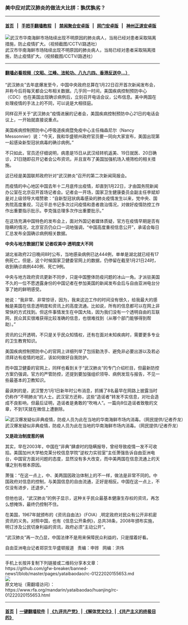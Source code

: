 ### 美中应对武汉肺炎的做法大比拼：孰优孰劣？
------------------------

#### [首页](https://github.com/gfw-breaker/banned-news1/blob/master/README.md) &nbsp;&nbsp;|&nbsp;&nbsp; [手把手翻墙教程](https://github.com/gfw-breaker/guides/wiki) &nbsp;&nbsp;|&nbsp;&nbsp; [禁闻聚合安卓版](https://github.com/gfw-breaker/bn-android) &nbsp;&nbsp;|&nbsp;&nbsp; [网门安卓版](https://github.com/oGate2/oGate) &nbsp;&nbsp;|&nbsp;&nbsp; [神州正道安卓版](https://github.com/SzzdOgate/update) 



<div id="headerimg">
 <img alt="武汉市华南海鲜市场陆续出现不明原因的肺炎病人，当局已经对患者采取隔离措施，防止疫情扩大。（视频截图/CCTV/路透社） " src="https://www.rfa.org/mandarin/yataibaodao/huanjing/rc-01222020155653.html/0120f.jpg/image" title="武汉市华南海鲜市场陆续出现不明原因的肺炎病人，当局已经对患者采取隔离措施，防止疫情扩大。（视频截图/CCTV/路透社） "/>
 <div id="headerimgcontents">
  <div id="headerimgcaption">
   <span>
    武汉市华南海鲜市场陆续出现不明原因的肺炎病人，当局已经对患者采取隔离措施，防止疫情扩大。（视频截图/CCTV/路透社）
   </span>
   <!-- zoomattribute -->
  </div>
  <!-- headerimgcaption -->
 </div>
 <!-- headerimagecontents -->
</div>

<hr/>


#### [翻墙必看视频（文昭、江峰、法轮功、八九六四、香港反送中...）](http://167.172.214.107/home.html)

<div id="storytext">
 <div>
  <div class="slot_header">
  </div>
 </div>
 <p>
  “武汉肺炎”去年底爆发至今，中国中央政府总算在1月22日召开首次新闻发布会，并称今后将每天都会公布相关数据。几乎同一时间，美国疾病控制预防中心（CDC）也在美国出现确诊病例后，立刻召开电话会议，公布信息。美中两国在处理疫情的手法上的不同，可以说是大相径庭。
 </p>
 <p>
  同样召开关于“武汉肺炎”疫情进展的记者会，美国疾病控制预防中心21日的电话会议上，一开始就直接说重点。
 </p>
 <p>
  美国疾病控制预防中心呼吸道疾病暨免疫中心主任梅森尼尔（Nancy Messonnier）说：“今天，我和华盛顿州政府官员要一同向大家宣布，美国出现第一起感染新型冠状病毒的确诊病例。”
 </p>
 <p>
  不只如此，官员还仔细说明，病患是15日从武汉经转机返美、19日就医、20日确诊，21日随即召开记者会公布资讯，并且宣布了美国加强机场入境筛检的相关措施。
 </p>
 <p>
  这已经是美国联邦政府针对“武汉肺炎”召开的第二次新闻简报会。
 </p>
 <p>
  而疫情的中心地区中国去年十二月底传出疫情，却直到1月22日，才由国务院新闻办公室在北京召开首场记者会。记者会一开场，国家卫生健康委员会副主任李斌却是对上级领导大唱赞歌：“自新型冠状病毒感染的肺炎疫情发生以来，党中央、国务院高度重视，习近平总书记多次过问疫情和患者救治情况，对做好疫情防控工作作出重要指示批示。李克强总理多次作出重要批示。”
 </p>
 <p>
  在这场充满中国特色的发布会上，面对外国记者媒体质疑，官方在疫情早期是否有隐瞒的情况，北京官员仍众口一词地强调，“中国高度重视信息公开”，承诺会每日汇总发布全国确诊病例相关数据。
 </p>
 <p>
 </p>
 <p>
 </p>
 <p>
  <b>
   中央与地方数据打架
  </b>
  <b>
  </b>
  <b>
  </b>
  <b>
   记者叹美中
  </b>
  <b>
   透明度大不同
  </b>
  <b>
  </b>
 </p>
 <p>
  湖北省政府22日晚间8时公布，当地感染病例已达444例，单单是湖北就已经有17例死亡。但是，这个时候国家卫健委官网上的数据，仍停留在截至1月21日24时，收到确诊病例440例、死亡9例。
 </p>
 <p>
  中央与地方政府资讯更新不同步，只是中国整体防疫问题的冰山一角。才派驻美国不久的一位不愿透露身份的中国记者在参加美国的新闻发布会后与自由亚洲电台分享了她的鲜明感受。
 </p>
 <p>
  她说：“我非常、非常惊讶，因为，我来这边工作的时间没有很久，给我最大的感触是美国在信息透明度和资讯上的高度流通。比如说，所有的信息都可以在网上非常快的方式找到。但这件事情发生在中国大陆，因为我们没有一个透明自由的互联网，民众其实很难获得比较准确的信息，也很难找到（从哪个部门能够得到帮助）。”
 </p>
 <p>
  资讯的公开透明，不只是关乎民众知情权，还有在面对未知疾病时，需要更多专业的卫生教育知识。
 </p>
 <p>
  美国疾病控制预防中心的官网上详细列举了包括勤洗手、避免非必要出游以及若必须拜访有疫情的地区，该如何做好自我防护。
 </p>
 <p>
  而中国卫健委的官网上，同样也看到关于“武汉肺炎”的专门介绍栏目，但最新防控方案仍强调，官方的严管防控，还提到要加强组织领导、病例发现与报告，不见一些最基本的卫教知识。
 </p>
 <p>
  最讽刺的是，武汉警方1月1日新年时公布消息，抓捕了8名最早在网路上披露当时仍称作“不明肺炎”的人士。武汉官方还称，这些“造谣者”转发不实信息，对社会造成不良影响，但最后证明，造谣者是勇敢的“吹哨人”。一篇向8位造谣者致敬的文章，不到1天就在微信上遭删除。
 </p>
 <p>
  <div class="image-inline captioned" style="width:622px;">
   <div style="width:622px;">
    <img alt="武汉爆发疑似非典疫情，防疫人员为此在当地的华南海鲜市场内消毒。（网民提供/记者乔龙）" src="https://www.rfa.org/mandarin/yataibaodao/huanjing/rc-01222020155653.html/0122c.jpg" title="武汉爆发疑似非典疫情，防疫人员为此在当地的华南海鲜市场内消毒。（网民提供/记者乔龙）"/>
   </div>
   <div class="image-caption">
    <span style="width:622px;">
     武汉爆发疑似非典疫情，防疫人员为此在当地的华南海鲜市场内消毒。（网民提供/记者乔龙）
    </span>
    <span class="copyright">
    </span>
   </div>
  </div>
 </p>
 <p>
  <b>
   又是政治制度惹的祸
  </b>
  <b>
  </b>
 </p>
 <p>
  其实，早在2003年，中国在“非典”肆虐时的隐瞒报导，曾经导致疫情一发不可收拾。美国加州大学柏克莱分校信息学院“逆权力实验室”主任萧强告诉自由亚洲电台，中国官方面对问题的态度，显然没有多大改变，而中美两国在信息流通上的天壤之别有根本原因。
 </p>
 <p>
  萧强：“在这一点上，中、美两国因政治体制上的不一样，做法是非常不同的。中国政府对信息的控制，与美国信息的自由流通，正好是相反。中国在这一点上，不仅没有进步，还退步。”
 </p>
 <p>
  但他也说，“武汉肺炎”的例子显示，这种关乎民众最基本健康生存权的资讯，再怎么想掩饰，最终仍控制不住。
 </p>
 <p>
  在美国，1967年就颁布的《资讯自由法》（FOIA）,明定政府对民众有公开非机密资讯的义务。对照中国，也有《信息公开条例》，总共38条，2008年颁布实施，明订涉及公民切身利益的资讯，政府必须“主动公开”。
 </p>
 <p>
  “武汉肺炎”再一次凸显，中国法律不是用来保障民众利益的，只是摆着好看。
 </p>
 <p>
 </p>
 <p>
  自由亚洲电台记者郑崇生华盛顿报道   责编：申铧   网编：洪伟
 </p>
</div>

<hr/>
手机上长按并复制下列链接或二维码分享本文章：<br/>
https://github.com/gfw-breaker/banned-news1/blob/master/pages/yataibaodao/rc-01222020155653.md <br/>
<a href='https://github.com/gfw-breaker/banned-news1/blob/master/pages/yataibaodao/rc-01222020155653.md'><img src='https://github.com/gfw-breaker/banned-news1/blob/master/pages/yataibaodao/rc-01222020155653.md.png'/></a> <br/>
原文地址（需翻墙访问）：https://www.rfa.org/mandarin/yataibaodao/huanjing/rc-01222020155653.html


------------------------
#### [首页](https://github.com/gfw-breaker/banned-news1/blob/master/README.md) &nbsp;|&nbsp; [一键翻墙软件](https://github.com/gfw-breaker/nogfw/blob/master/README.md) &nbsp;| [《九评共产党》](https://github.com/gfw-breaker/9ping.md/blob/master/README.md#九评之一评共产党是什么) | [《解体党文化》](https://github.com/gfw-breaker/jtdwh.md/blob/master/README.md) | [《共产主义的终极目的》](https://github.com/gfw-breaker/gczydzjmd.md/blob/master/README.md)


<img src='http://gfw-breaker.win/banned-news/pages/yataibaodao/rc-01222020155653.md' width='0px' height='0px'/>